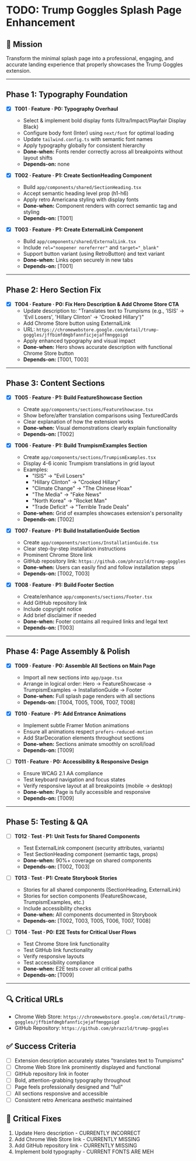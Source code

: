 # TODO: Trump Goggles Splash Page Enhancement

## 🎯 Mission
Transform the minimal splash page into a professional, engaging, and accurate landing experience that properly showcases the Trump Goggles extension.

---

## Phase 1: Typography Foundation

- [x] **T001 · Feature · P0: Typography Overhaul**
    - Select & implement bold display fonts (Ultra/Impact/Playfair Display Black)
    - Configure body font (Inter) using `next/font` for optimal loading
    - Update `tailwind.config.ts` with semantic font names
    - Apply typography globally for consistent hierarchy
    - **Done-when:** Fonts render correctly across all breakpoints without layout shifts
    - **Depends-on:** none

- [x] **T002 · Feature · P1: Create SectionHeading Component**
    - Build `app/components/shared/SectionHeading.tsx`
    - Accept semantic heading level prop (h1-h6)
    - Apply retro Americana styling with display fonts
    - **Done-when:** Component renders with correct semantic tag and styling
    - **Depends-on:** [T001]

- [x] **T003 · Feature · P1: Create ExternalLink Component**
    - Build `app/components/shared/ExternalLink.tsx`
    - Include `rel="noopener noreferrer"` and `target="_blank"`
    - Support button variant (using RetroButton) and text variant
    - **Done-when:** Links open securely in new tabs
    - **Depends-on:** [T001]

---

## Phase 2: Hero Section Fix

- [x] **T004 · Feature · P0: Fix Hero Description & Add Chrome Store CTA**
    - Update description to: "Translates text to Trumpisms (e.g., 'ISIS' → 'Evil Losers', 'Hillary Clinton' → 'Crooked Hillary')"
    - Add Chrome Store button using ExternalLink
    - URL: `https://chromewebstore.google.com/detail/trump-goggles/jffbimfdmgbfannficjejaffmnggoigd`
    - Apply enhanced typography and visual impact
    - **Done-when:** Hero shows accurate description with functional Chrome Store button
    - **Depends-on:** [T001, T003]

---

## Phase 3: Content Sections

- [x] **T005 · Feature · P1: Build FeatureShowcase Section**
    - Create `app/components/sections/FeatureShowcase.tsx`
    - Show before/after translation comparisons using TexturedCards
    - Clear explanation of how the extension works
    - **Done-when:** Visual demonstrations clearly explain functionality
    - **Depends-on:** [T002]

- [x] **T006 · Feature · P1: Build TrumpismExamples Section**
    - Create `app/components/sections/TrumpismExamples.tsx`
    - Display 4-6 iconic Trumpism translations in grid layout
    - Examples:
        - "ISIS" → "Evil Losers"
        - "Hillary Clinton" → "Crooked Hillary"
        - "Climate Change" → "The Chinese Hoax"
        - "The Media" → "Fake News"
        - "North Korea" → "Rocket Man"
        - "Trade Deficit" → "Terrible Trade Deals"
    - **Done-when:** Grid of examples showcases extension's personality
    - **Depends-on:** [T002]

- [x] **T007 · Feature · P1: Build InstallationGuide Section**
    - Create `app/components/sections/InstallationGuide.tsx`
    - Clear step-by-step installation instructions
    - Prominent Chrome Store link
    - GitHub repository link: `https://github.com/phrazzld/trump-goggles`
    - **Done-when:** Users can easily find and follow installation steps
    - **Depends-on:** [T002, T003]

- [x] **T008 · Feature · P1: Build Footer Section**
    - Create/enhance `app/components/sections/Footer.tsx`
    - Add GitHub repository link
    - Include copyright notice
    - Add brief disclaimer if needed
    - **Done-when:** Footer contains all required links and legal text
    - **Depends-on:** [T003]

---

## Phase 4: Page Assembly & Polish

- [x] **T009 · Feature · P0: Assemble All Sections on Main Page**
    - Import all new sections into `app/page.tsx`
    - Arrange in logical order: Hero → FeatureShowcase → TrumpismExamples → InstallationGuide → Footer
    - **Done-when:** Full splash page renders with all sections
    - **Depends-on:** [T004, T005, T006, T007, T008]

- [x] **T010 · Feature · P1: Add Entrance Animations**
    - Implement subtle Framer Motion animations
    - Ensure all animations respect `prefers-reduced-motion`
    - Add StarDecoration elements throughout sections
    - **Done-when:** Sections animate smoothly on scroll/load
    - **Depends-on:** [T009]

- [ ] **T011 · Feature · P0: Accessibility & Responsive Design**
    - Ensure WCAG 2.1 AA compliance
    - Test keyboard navigation and focus states
    - Verify responsive layout at all breakpoints (mobile → desktop)
    - **Done-when:** Page is fully accessible and responsive
    - **Depends-on:** [T009]

---

## Phase 5: Testing & QA

- [ ] **T012 · Test · P1: Unit Tests for Shared Components**
    - Test ExternalLink component (security attributes, variants)
    - Test SectionHeading component (semantic tags, props)
    - **Done-when:** 90%+ coverage on shared components
    - **Depends-on:** [T002, T003]

- [ ] **T013 · Test · P1: Create Storybook Stories**
    - Stories for all shared components (SectionHeading, ExternalLink)
    - Stories for section components (FeatureShowcase, TrumpismExamples, etc.)
    - Include accessibility checks
    - **Done-when:** All components documented in Storybook
    - **Depends-on:** [T002, T003, T005, T006, T007, T008]

- [ ] **T014 · Test · P0: E2E Tests for Critical User Flows**
    - Test Chrome Store link functionality
    - Test GitHub link functionality
    - Verify responsive layouts
    - Test accessibility compliance
    - **Done-when:** E2E tests cover all critical paths
    - **Depends-on:** [T009]

---

## 🔍 Critical URLs
- Chrome Web Store: `https://chromewebstore.google.com/detail/trump-goggles/jffbimfdmgbfannficjejaffmnggoigd`
- GitHub Repository: `https://github.com/phrazzld/trump-goggles`

## ✅ Success Criteria
- [ ] Extension description accurately states "translates text to Trumpisms"
- [ ] Chrome Web Store link prominently displayed and functional
- [ ] GitHub repository link in footer
- [ ] Bold, attention-grabbing typography throughout
- [ ] Page feels professionally designed and "full"
- [ ] All sections responsive and accessible
- [ ] Consistent retro Americana aesthetic maintained

## 🚨 Critical Fixes
1. Update Hero description - CURRENTLY INCORRECT
2. Add Chrome Web Store link - CURRENTLY MISSING
3. Add GitHub repository link - CURRENTLY MISSING
4. Implement bold typography - CURRENT FONTS ARE MEH